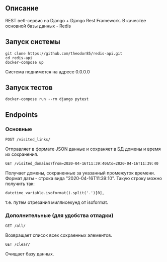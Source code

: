 ## Описание

REST веб-сервис на Django + Django Rest Framework. В качестве основной базы данных - Redis

## Запуск системы

```
git clone https://github.com/theodor85/redis-api.git
cd redis-api
docker-compose up
```

Система поднимется на адресе 0.0.0.0

## Запуск тестов

```
docker-compose run --rm django pytest
```

## Endpoints

### Основные

```
POST /visited_links/
```
Отправляет в формате JSON данные и сохраняет в БД домены и время их сохранения.


```
GET /visited_domains?from=2020-04-16T11:39:40&to=2020-04-16T11:39:40
```
Получает домены, сохраненные за указанный промежуток времени.
Формат даты - строка вида "2020-04-16T11:39:10". 
Такую строку можно получить так: 
```
datetime_variable.isoformat().split('.')[0],
```
т.е. путем отрезания миллисекунд от isoformat.

### Дополнительные (для удобства отладки)

```
GET /all/
```
Возвращает список всех сохраенных элементов.
```
GET /clear/
```
Очищает базу данных.